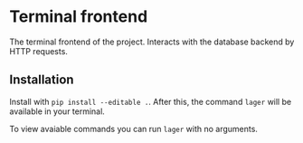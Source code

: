 # Terminal frontend

The terminal frontend of the project. Interacts with the database backend by HTTP requests.

## Installation

Install with `pip install --editable .`.
After this, the command `lager` will be available in your terminal.

To view avaiable commands you can run `lager` with no arguments.
